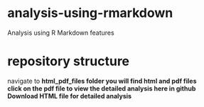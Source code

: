 # analysis-using-rmarkdown
Analysis using R Markdown features

# repository structure
navigate to <b> html_pdf_files <b/> folder you will find html and pdf files <br />
click on the pdf file to view the detailed analysis here in github <br />
Download HTML file for detailed analysis
